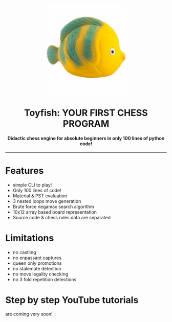 <div align="center">
  <img src="https://raw.githubusercontent.com/maksimKorzh/toyfish/main/toyfish.jpg" style="width: 50%; height: 50%"/>
  <h1>Toyfish: YOUR FIRST CHESS PROGRAM
    <h4>Didactic chess engine for absolute beginners in only 100 lines of python code!</h4>
  </h1>
</div>
<hr>

# Features
 - simple CLI to play! 
 - Only 100 lines of code!
 - Material & PST evaluation
 - 3 nested loops move generation
 - Brute force negamax search algorithm
 - 10x12 array based board representation
 - Source code & chess rules data are separated
 
 # Limitations
 - no castling
 - no enpassant captures
 - queen only promotions
 - no stalemate detection
 - no move legality checking
 - no 3 fold repetition detections
 
 # Step by step YouTube tutorials
 are coming very soon!
